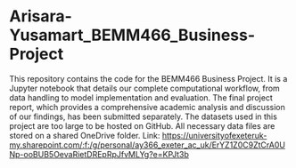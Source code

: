 # Arisara-Yusamart_BEMM466_Business-Project
This repository contains the code for the BEMM466 Business Project. It is a Jupyter notebook that details our complete computational workflow, from data handling to model implementation and evaluation.
The final project report, which provides a comprehensive academic analysis and discussion of our findings, has been submitted separately.
The datasets used in this project are too large to be hosted on GitHub. All necessary data files are stored on a shared OneDrive folder. 
Link: https://universityofexeteruk-my.sharepoint.com/:f:/g/personal/ay366_exeter_ac_uk/ErYZ1Z0C9ZtCrA0UNp-ooBUB5OevaRietDREpRpJfvMLYg?e=KPJt3b

